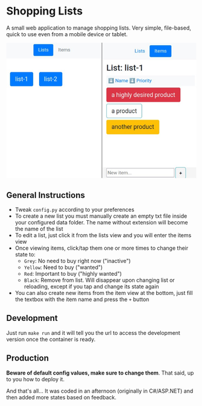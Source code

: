 Shopping Lists
==============

A small web application to manage shopping lists. Very simple, file-based, quick to use even from a mobile device or tablet.

![Screenshots](screenshot.jpg)


## General Instructions

- Tweak `config.py` according to your preferences
- To create a new list you must manually create an empty txt file inside your configured data folder. The name without extension will become the name of the list
- To edit a list, just click it from the lists view and you will enter the items view
- Once viewing items, click/tap them one or more times to change their state to:
    - `Grey`: No need to buy right now ("inactive")
    - `Yellow`: Need to buy ("wanted")
    - `Red`: Important to buy ("highly wanted")
    - `Black`: Remove from list. Will disappear upon changing list or reloading, except if you tap and change its state again
- You can also create new items from the item view at the bottom, just fill the textbox with the item name and press the `+` button

## Development

Just run `make run` and it will tell you the url to access the development version once the container is ready.

## Production

**Beware of default config values, make sure to change them**. That said, up to you how to deploy it.


And that's all... It was coded in an afternoon (originally in C#/ASP.NET) and then added more states based on feedback.